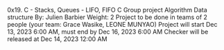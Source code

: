 0x19. C - Stacks, Queues - LIFO, FIFO
C
Group project
Algorithm
Data structure
 By: Julien Barbier
 Weight: 2
 Project to be done in teams of 2 people (your team: Grace Wasike, LEONE MUNYAO)
 Project will start Dec 13, 2023 6:00 AM, must end by Dec 16, 2023 6:00 AM
 Checker will be released at Dec 14, 2023 12:00 AM
